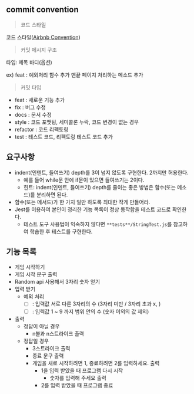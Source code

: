 ## commit convention

> 코드 스타일

코드 스타일([Airbnb Convention](https://github.com/ParkSB/javascript-style-guide))

> 커밋 메시지 구조

타입: 제목
바디(옵션)

ex)
feat : 예외처리 함수 추가
맨끝 페이지 처리하는 메소드 추가

> 커밋 타입

- feat : 새로운 기능 추가
- fix : 버그 수정
- docs : 문서 수정
- style : 코드 포맷팅, 세미콜론 누락, 코드 변경이 없는 경우
- refactor : 코드 리펙토링
- test : 테스트 코드, 리펙토링 테스트 코드 추가

## 요구사항

- indent(인덴트, 들여쓰기) depth를 3이 넘지 않도록 구현한다. 2까지만 허용한다.
  - 예를 들어 while문 안에 if문이 있으면 들여쓰기는 2이다.
  - 힌트: indent(인덴트, 들여쓰기) depth를 줄이는 좋은 방법은 함수(또는 메소드)를 분리하면 된다.
- 함수(또는 메서드)가 한 가지 일만 하도록 최대한 작게 만들어라.
- Jest를 이용하여 본인이 정리한 기능 목록이 정상 동작함을 테스트 코드로 확인한다.
  - 테스트 도구 사용법이 익숙하지 않다면 `**tests**/StringTest.js`를 참고하여 학습한 후 테스트를 구현한다.

## 기능 목록

- 게임 시작하기
- 게임 시작 문구 출력
- Random api 사용해서 3자리 숫자 얻기
- 입력 받기
  - 예외 처리
    - [ ] : 입력값 서로 다른 3자리의 수 (3자리 미만 / 3자리 초과 x, )
    - [ ] : 입력값 1 ~ 9 까지 범위 안의 수 (숫자 이외의 값 제외)
- 출력
  - 정답이 아닐 경우
    - n볼과 n스트라이크 출력
  - 정답일 경우
    - 3스트라이크 출력
    - 종료 문구 출력
    - 게임을 새로 시작하려면 1, 종료하려면 2를 입력하세요. 출력
      - 1을 입력 받았을 때 프로그램 다시 시작
        - 숫자를 입력해 주세요 출력
      - 2를 입력 받았을 때 프로그램 종료
